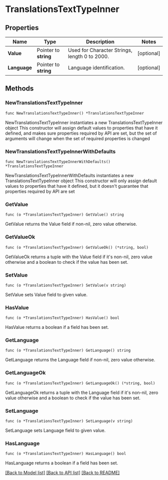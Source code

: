# TranslationsTextTypeInner

## Properties

Name | Type | Description | Notes
------------ | ------------- | ------------- | -------------
**Value** | Pointer to **string** | Used for Character Strings, length 0 to 2000. | [optional] 
**Language** | Pointer to **string** | Language identification. | [optional] 

## Methods

### NewTranslationsTextTypeInner

`func NewTranslationsTextTypeInner() *TranslationsTextTypeInner`

NewTranslationsTextTypeInner instantiates a new TranslationsTextTypeInner object
This constructor will assign default values to properties that have it defined,
and makes sure properties required by API are set, but the set of arguments
will change when the set of required properties is changed

### NewTranslationsTextTypeInnerWithDefaults

`func NewTranslationsTextTypeInnerWithDefaults() *TranslationsTextTypeInner`

NewTranslationsTextTypeInnerWithDefaults instantiates a new TranslationsTextTypeInner object
This constructor will only assign default values to properties that have it defined,
but it doesn't guarantee that properties required by API are set

### GetValue

`func (o *TranslationsTextTypeInner) GetValue() string`

GetValue returns the Value field if non-nil, zero value otherwise.

### GetValueOk

`func (o *TranslationsTextTypeInner) GetValueOk() (*string, bool)`

GetValueOk returns a tuple with the Value field if it's non-nil, zero value otherwise
and a boolean to check if the value has been set.

### SetValue

`func (o *TranslationsTextTypeInner) SetValue(v string)`

SetValue sets Value field to given value.

### HasValue

`func (o *TranslationsTextTypeInner) HasValue() bool`

HasValue returns a boolean if a field has been set.

### GetLanguage

`func (o *TranslationsTextTypeInner) GetLanguage() string`

GetLanguage returns the Language field if non-nil, zero value otherwise.

### GetLanguageOk

`func (o *TranslationsTextTypeInner) GetLanguageOk() (*string, bool)`

GetLanguageOk returns a tuple with the Language field if it's non-nil, zero value otherwise
and a boolean to check if the value has been set.

### SetLanguage

`func (o *TranslationsTextTypeInner) SetLanguage(v string)`

SetLanguage sets Language field to given value.

### HasLanguage

`func (o *TranslationsTextTypeInner) HasLanguage() bool`

HasLanguage returns a boolean if a field has been set.


[[Back to Model list]](../README.md#documentation-for-models) [[Back to API list]](../README.md#documentation-for-api-endpoints) [[Back to README]](../README.md)


